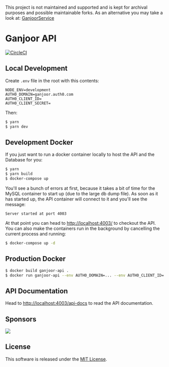 This project is not maintained and supported and is kept for archival purposes and possible maintainable forks.
As an alternative you may take a look at:
[GanjoorService](https://github.com/ganjoor/GanjoorService)

# Ganjoor API
[![CircleCI](https://circleci.com/gh/ganjoor/ganjoor-api.svg?style=svg)](https://circleci.com/gh/ganjoor/ganjoor-api)

## Local Development

Create `.env` file in the root with this contents:

```
NODE_ENV=development
AUTH0_DOMAIN=ganjoor.auth0.com
AUTH0_CLIENT_ID=
AUTH0_CLIENT_SECRET=
```

Then:

``` bash
$ yarn
$ yarn dev
```

## Development Docker

If you just want to run a docker container locally to host the API and the Database for you:

``` bash
$ yarn
$ yarn build
$ docker-compose up
```

You'll see a bunch of errors at first, because it takes a bit of time for the MySQL container to start up (due to the large db dump file). As soon as it has started up, the API container will connect to it and you'll see the message:

    Server started at port 4003

At that point you can head to [http://localhost:4003/](http://localhost:4003/) to checkout the API. You can also make the containers run in the background by cancelling the current process and running:

``` bash
$ docker-compose up -d
```

## Production Docker

``` bash
$ docker build ganjoor-api .
$ docker run ganjoor-api --env AUTH0_DOMAIN=... --env AUTH0_CLIENT_ID=... --env AUTH0_CLIENT_SECRET=...
```

## API Documentation

Head to [http://localhost:4003/api-docs](http://localhost:4003/api-docs) to read the API documentation.

## Sponsors

![](http://cdn.auth0.com/oss/badges/a0-badge-dark.png)


## License

This software is released under the [MIT License](LICENSE).
